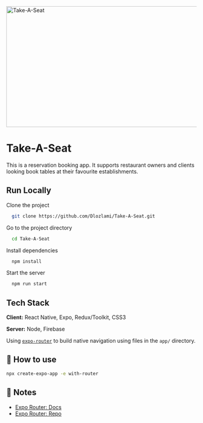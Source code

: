 <img src="https://socialify.git.ci/Dlozlami/Take-A-Seat/image?language=1&owner=1&name=1&stargazers=1&theme=Light" alt="Take-A-Seat" width="640" height="320" />

# Take-A-Seat

This is a reservation booking app. It supports restaurant owners and clients looking book tables at their favourite establishments.

## Run Locally

Clone the project

```bash
  git clone https://github.com/Dlozlami/Take-A-Seat.git
```

Go to the project directory

```bash
  cd Take-A-Seat
```

Install dependencies

```bash
  npm install
```

Start the server

```bash
  npm run start
```

## Tech Stack

**Client:** React Native, Expo, Redux/Toolkit, CSS3

**Server:** Node, Firebase

Using [`expo-router`](https://expo.github.io/router) to build native navigation using files in the `app/` directory.

## 🚀 How to use

```sh
npx create-expo-app -e with-router
```

## 📝 Notes

- [Expo Router: Docs](https://expo.github.io/router)
- [Expo Router: Repo](https://github.com/expo/router)
